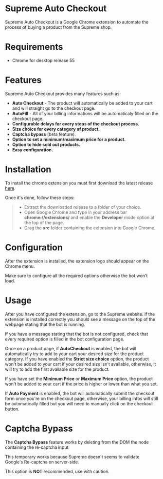 Supreme Auto Checkout
=====================

Supreme Auto Checkout is a Google Chrome extension to automate the process of buying a product from the Supreme shop.

# Requirements
  - Chrome for desktop release 55

# Features

Supreme Auto Checkout provides many features such as:
  - **Auto Checkout** - The product will automatically be added to your cart and will straight go to the checkout page.
  - **AutoFill** - All of your billing informations will be automaticaly filled on the checkout page.
  - **Configurable delays for every steps of the checkout process.**
  - **Size choice for every category of product.**
  - **Captcha bypass** (beta feature).
  - **Option to set a minimum/maximum price for a product.**
  - **Option to hide sold out products.**
  - **Easy configuration.**

# Installation

To install the chrome extension you must first download the latest release [here](https://github.com/val92130/Supreme-Auto-Checkout/releases).

Once it's done, follow these steps:
  >- Extract the downloaded release to a folder of your choice.
  >- Open Google Chrome and type in your address bar **chrome://extensions/** and enable the **Developer** mode option at the top of the page.
  >- Drag the **src** folder containing the extension into Google Chrome.

# Configuration

After the extension is installed, the extension logo should appear on the Chrome menu.

Make sure to configure all the required options otherwise the bot won't load.

# Usage

After you have configured the extension, go to the Supreme website. If the extension is installed correctly you should see a message on the top of the webpage stating that the bot is running.

If you have a message stating that the bot is not configured, check that every required option is filled in the bot configuration page.

Once on a product page, if **AutoCheckout** is enabled, the bot will automatically try to add to your cart your desired size for the product category.
If you have enabled the **Strict size choice** option, the product won't be added to your cart if your desired size isn't available, otherwise, it will try to add the first available size for the product.

If you have set the **Minimum Price** or **Maximum Price** option, the product won't be added to your cart if the price is higher or lower than what you set.

If **Auto Payment** is enabled, the bot will automatically submit the checkout form once you're on the checkout page, otherwise, your billing infos will still be automatically filled but you will need to manually click on the checkout button.

# Captcha Bypass

The **Captcha Bypass** feature works by deleting from the DOM the node containing the re-captcha input.

This temporary works because Supreme doesn't seems to validate Google's Re-captcha on server-side.

This option is **NOT** recommended, use with caution.
